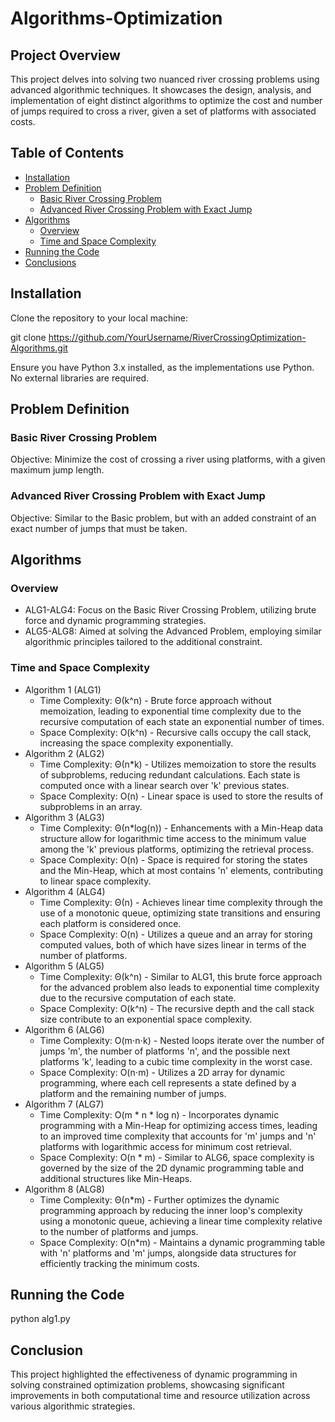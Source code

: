 # Algorithms-Optimization

## Project Overview
This project delves into solving two nuanced river crossing problems using advanced algorithmic techniques. It showcases the design, analysis, and implementation of eight distinct algorithms to optimize the cost and number of jumps required to cross a river, given a set of platforms with associated costs.

## Table of Contents
- [Installation](#installation)
- [Problem Definition](#problem-definition)
  - [Basic River Crossing Problem](#basic-river-crossing-problem)
  - [Advanced River Crossing Problem with Exact Jump](#advanced-river-crossing-problem-with-exact-jump)
- [Algorithms](#algorithms)
  - [Overview](#overview)
  - [Time and Space Complexity](#time-and-space-complexity)
- [Running the Code](#running-the-code)
- [Conclusions](#conclusions)

## Installation
Clone the repository to your local machine:

git clone https://github.com/YourUsername/RiverCrossingOptimization-Algorithms.git

Ensure you have Python 3.x installed, as the implementations use Python. No external libraries are required.

## Problem Definition

### Basic River Crossing Problem
Objective: Minimize the cost of crossing a river using platforms, with a given maximum jump length.

### Advanced River Crossing Problem with Exact Jump
Objective: Similar to the Basic problem, but with an added constraint of an exact number of jumps that must be taken.

## Algorithms

### Overview
- ALG1-ALG4: Focus on the Basic River Crossing Problem, utilizing brute force and dynamic programming strategies.
- ALG5-ALG8: Aimed at solving the Advanced Problem, employing similar algorithmic principles tailored to the additional constraint.

### Time and Space Complexity
- Algorithm 1 (ALG1)
  - Time Complexity: Θ(k^n) - Brute force approach without memoization, leading to exponential time complexity due to the recursive computation of each state an exponential number of times.
  - Space Complexity: O(k^n) - Recursive calls occupy the call stack, increasing the space complexity exponentially.
- Algorithm 2 (ALG2)
  - Time Complexity: Θ(n*k) - Utilizes memoization to store the results of subproblems, reducing redundant calculations. Each state is computed once with a linear search over 'k' previous states.
  - Space Complexity: O(n) - Linear space is used to store the results of subproblems in an array.
- Algorithm 3 (ALG3)
  - Time Complexity: Θ(n*log(n)) - Enhancements with a Min-Heap data structure allow for logarithmic time access to the minimum value among the 'k' previous platforms, optimizing the retrieval process.
  - Space Complexity: O(n) - Space is required for storing the states and the Min-Heap, which at most contains 'n' elements, contributing to linear space complexity.
- Algorithm 4 (ALG4)
  - Time Complexity: Θ(n) - Achieves linear time complexity through the use of a monotonic queue, optimizing state transitions and ensuring each platform is considered once.
  - Space Complexity: O(n) - Utilizes a queue and an array for storing computed values, both of which have sizes linear in terms of the number of platforms.
- Algorithm 5 (ALG5)
  - Time Complexity: Θ(k^n) - Similar to ALG1, this brute force approach for the advanced problem also leads to exponential time complexity due to the recursive computation of each state.
  - Space Complexity: O(k^n) - The recursive depth and the call stack size contribute to an exponential space complexity.
- Algorithm 6 (ALG6)
  - Time Complexity: O(m⋅n⋅k) - Nested loops iterate over the number of jumps 'm', the number of platforms 'n', and the possible next platforms 'k', leading to a cubic time complexity in the worst case.
  - Space Complexity: O(n⋅m) - Utilizes a 2D array for dynamic programming, where each cell represents a state defined by a platform and the remaining number of jumps.
- Algorithm 7 (ALG7)
  - Time Complexity: O(m * n * log n) - Incorporates dynamic programming with a Min-Heap for optimizing access times, leading to an improved time complexity that accounts for 'm' jumps and 'n' platforms with logarithmic access for minimum cost retrieval.
  - Space Complexity: O(n * m) - Similar to ALG6, space complexity is governed by the size of the 2D dynamic programming table and additional structures like Min-Heaps.
- Algorithm 8 (ALG8)
  - Time Complexity: Θ(n*m) - Further optimizes the dynamic programming approach by reducing the inner loop's complexity using a monotonic queue, achieving a linear time complexity relative to the number of platforms and jumps.
  - Space Complexity: O(n*m) - Maintains a dynamic programming table with 'n' platforms and 'm' jumps, alongside data structures for efficiently tracking the minimum costs.

## Running the Code
python alg1.py

## Conclusion
This project highlighted the effectiveness of dynamic programming in solving constrained optimization problems, showcasing significant improvements in both computational time and resource utilization across various algorithmic strategies.
